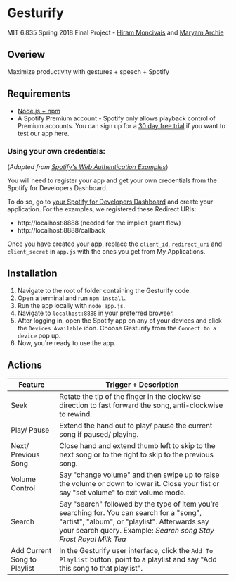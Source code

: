 # Gesturify
MIT 6.835 Spring 2018 Final Project - [Hiram Moncivais](https://github.com/FancyVase) and [Maryam Archie](https://github.com/maryam-a)

## Overiew
Maximize productivity with gestures + speech + Spotify

## Requirements
- [Node.js + npm](https://nodejs.org/en/)
- A Spotify Premium account - Spotify only allows playback control of Premium accounts. You can sign up for a [30 day free trial](https://www.spotify.com/premium/) if you want to test our app here.

### Using your own credentials: 
(*Adapted from [Spotify's Web Authentication Examples](https://github.com/spotify/web-api-auth-examples)*)

You will need to register your app and get your own credentials from the Spotify for Developers Dashboard.

To do so, go to [your Spotify for Developers Dashboard](https://beta.developer.spotify.com/dashboard) and create your application. For the examples, we registered these Redirect URIs:

* http://localhost:8888 (needed for the implicit grant flow)
* http://localhost:8888/callback

Once you have created your app, replace the `client_id`, `redirect_uri` and `client_secret` in `app.js` with the ones you get from My Applications.

## Installation
1. Navigate to the root of folder containing the Gesturify code.
2. Open a terminal and run `npm install`.
3. Run the app locally with `node app.js`.
4. Navigate to `localhost:8888` in your preferred browser.
5. After logging in, open the Spotify app on any of your devices and click the `Devices Available` icon. Choose Gesturify from the `Connect to a device` pop up.
6. Now, you're ready to use the app.

## Actions
| Feature              | Trigger + Description |
|----------------------|-----------------------|
| Seek                 | Rotate the tip of the finger in the clockwise direction to fast forward the song, anti-clockwise to rewind. |
| Play/ Pause          | Extend the hand out to play/ pause the current song if paused/ playing. |
| Next/ Previous Song  | Close hand and extend thumb left to skip to the next song or to the right to skip to the previous song. |
| Volume Control       | Say "change volume" and then swipe up to raise the volume or down to lower it. Close your fist or say "set volume" to exit volume mode. |
| Search               |  Say "search" followed by the type of item you’re searching for. You can search for a "song", "artist", "album", or "playlist". Afterwards say your search query. Example: *Search song Stay Frost Royal Milk Tea* |
| Add Current Song to Playlist | In the Gesturify user interface, click the `Add To Playlist` button, point to a playlist and say "Add this song to that playlist".|
